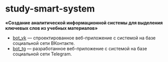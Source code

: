 # study-smart-system
**«Создание аналитической информационной системы для выделения ключевых слов из учебных материалов»**

- [bot_vk](https://github.com/Valyaevgeorgiy/VKR_work/tree/main/bot_vk) — спроектированное веб-приложение с системой на базе социальной сети ВКонтакте.
- [bot_tg](https://github.com/Valyaevgeorgiy/VKR_work/tree/main/bot_tg) — разработанное веб-приложение с системой на базе социальной сети Telegram.
